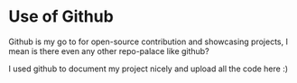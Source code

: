 # Use of Github
Github is my go to for open-source contribution and showcasing projects, I mean is there even any other repo-palace like github?

I used github to document my project nicely and upload all the code here :)

